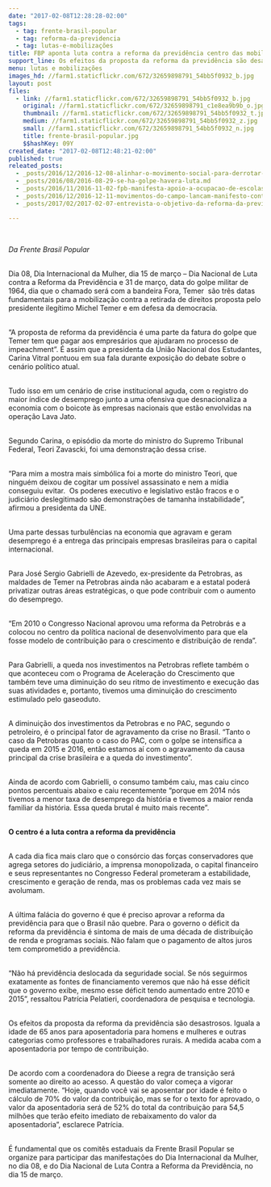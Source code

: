 ```yaml
---
date: "2017-02-08T12:28:28-02:00"
tags:
  - tag: frente-brasil-popular
  - tag: reforma-da-previdencia
  - tag: lutas-e-mobilizações
title: FBP aponta luta contra a reforma da previdência centro das mobilizações do próximo período
support_line: Os efeitos da proposta da reforma da previdência são desastrosos. Iguala a idade de 65 anos para aposentadoria para homens e mulheres e outras categorias como professores e trabalhadores rurais
menu: lutas e mobilizações
images_hd: //farm1.staticflickr.com/672/32659898791_54bb5f0932_b.jpg
layout: post
files:
  - link: //farm1.staticflickr.com/672/32659898791_54bb5f0932_b.jpg
    original: //farm1.staticflickr.com/672/32659898791_c1e8ea9b9b_o.jpg
    thumbnail: //farm1.staticflickr.com/672/32659898791_54bb5f0932_t.jpg
    medium: //farm1.staticflickr.com/672/32659898791_54bb5f0932_z.jpg
    small: //farm1.staticflickr.com/672/32659898791_54bb5f0932_n.jpg
    title: frente-brasil-popular.jpg
    $$hashKey: 09Y
created_date: "2017-02-08T12:48:21-02:00"
published: true
releated_posts:
  - _posts/2016/12/2016-12-08-alinhar-o-movimento-social-para-derrotar-temer-e-sua-agenda-de-retrocessos.md
  - _posts/2016/08/2016-08-29-se-ha-golpe-havera-luta.md
  - _posts/2016/11/2016-11-02-fpb-manifesta-apoio-a-ocupacao-de-escolas-no-df.md
  - _posts/2016/12/2016-12-11-movimentos-do-campo-lancam-manifesto-contra-a-reforma-da-previdencia.md
  - _posts/2017/02/2017-02-07-entrevista-o-objetivo-da-reforma-da-previdencia-e-privatizar.md

---
```

<p>&nbsp;</p>

<p><em>Da Frente Brasil Popular</em>&nbsp;</p>

<p><br />
Dia 08, Dia Internacional da Mulher, dia 15 de mar&ccedil;o &ndash; Dia Nacional de Luta contra a Reforma da Previd&ecirc;ncia e 31 de mar&ccedil;o, data do golpe militar de 1964, dia que o chamado ser&aacute; com a bandeira Fora, Temer &nbsp;s&atilde;o tr&ecirc;s datas fundamentais para a mobiliza&ccedil;&atilde;o contra a retirada de direitos proposta pelo presidente ileg&iacute;timo Michel Temer e em defesa da democracia.</p>

<p><br />
&ldquo;A proposta de reforma da previd&ecirc;ncia &eacute; uma parte da fatura do golpe que Temer tem que pagar aos empres&aacute;rios que ajudaram no processo de impeachment&rdquo;. &Eacute; assim que a presidenta da Uni&atilde;o Nacional dos Estudantes, Carina Vitral pontuou em sua fala durante exposi&ccedil;&atilde;o do debate sobre o cen&aacute;rio pol&iacute;tico atual.</p>

<p><br />
Tudo isso em um cen&aacute;rio de crise institucional aguda, com o registro do maior &iacute;ndice de desemprego junto a uma ofensiva que desnacionaliza a economia com o boicote &agrave;s empresas nacionais que est&atilde;o envolvidas na opera&ccedil;&atilde;o Lava Jato.</p>

<p><br />
Segundo Carina, o epis&oacute;dio da morte do ministro do Supremo Tribunal Federal, Teori Zavascki, foi uma demonstra&ccedil;&atilde;o dessa crise.</p>

<p><br />
&ldquo;Para mim a mostra mais simb&oacute;lica foi a morte do ministro Teori, que ningu&eacute;m deixou de cogitar um poss&iacute;vel assassinato e nem a m&iacute;dia conseguiu evitar. &nbsp;Os poderes executivo e legislativo est&atilde;o fracos e o judici&aacute;rio deslegitimado s&atilde;o demonstra&ccedil;&otilde;es de tamanha instabilidade&rdquo;, afirmou a presidenta da UNE.</p>

<p><br />
Uma parte dessas turbul&ecirc;ncias na economia que agravam e geram desemprego &eacute; a entrega das principais empresas brasileiras para o capital internacional.</p>

<p><br />
Para Jos&eacute; Sergio Gabrielli de Azevedo, ex-presidente da Petrobras, as maldades de Temer na Petrobras ainda n&atilde;o acabaram e a estatal poder&aacute; privatizar outras &aacute;reas estrat&eacute;gicas, o que pode contribuir com o aumento do desemprego.</p>

<p><br />
&ldquo;Em 2010 o Congresso Nacional aprovou uma reforma da Petrobr&aacute;s e a colocou no centro da pol&iacute;tica nacional de desenvolvimento para que ela fosse modelo de contribui&ccedil;&atilde;o para o crescimento e distribui&ccedil;&atilde;o de renda&rdquo;.</p>

<p><br />
Para Gabrielli, a queda nos investimentos na Petrobras reflete tamb&eacute;m o que aconteceu com o Programa de Acelera&ccedil;&atilde;o do Crescimento que tamb&eacute;m teve uma diminui&ccedil;&atilde;o do seu ritmo de investimento e execu&ccedil;&atilde;o das suas atividades e, portanto, tivemos uma diminui&ccedil;&atilde;o do crescimento estimulado pelo gaseoduto.</p>

<p><br />
A diminui&ccedil;&atilde;o dos investimentos da Petrobras e no PAC, segundo o petroleiro, &eacute; o principal fator de agravamento da crise no Brasil. &ldquo;Tanto o caso da Petrobras quanto o caso do PAC, com o golpe se intensifica a queda em 2015 e 2016, ent&atilde;o estamos a&iacute; com o agravamento da causa principal da crise brasileira e a queda do investimento&rdquo;.</p>

<p><br />
Ainda de acordo com Gabrielli, o consumo tamb&eacute;m caiu, mas caiu cinco pontos percentuais abaixo e caiu recentemente &ldquo;porque em 2014 n&oacute;s tivemos a menor taxa de desemprego da hist&oacute;ria e tivemos a maior renda familiar da hist&oacute;ria. Essa queda brutal &eacute; muito mais recente&rdquo;.</p>

<p><br />
<strong>O centro &eacute; a luta contra a reforma da previd&ecirc;ncia</strong></p>

<p><br />
A cada dia fica mais claro que o cons&oacute;rcio das for&ccedil;as conservadores que agrega setores do judici&aacute;rio, a imprensa monopolizada, o capital financeiro e seus representantes no Congresso Federal prometeram a estabilidade, crescimento e gera&ccedil;&atilde;o de renda, mas os problemas cada vez mais se avolumam.</p>

<p><br />
A &uacute;ltima fal&aacute;cia do governo &eacute; que &eacute; preciso aprovar a reforma da previd&ecirc;ncia para que o Brasil n&atilde;o quebre. Para o governo o d&eacute;ficit da reforma da previd&ecirc;ncia &eacute; sintoma de mais de uma d&eacute;cada de distribui&ccedil;&atilde;o de renda e programas sociais. N&atilde;o falam que o pagamento de altos juros tem comprometido a previd&ecirc;ncia.</p>

<p><br />
&ldquo;N&atilde;o h&aacute; previd&ecirc;ncia deslocada da seguridade social. Se n&oacute;s seguirmos exatamente as fontes de financiamento veremos que n&atilde;o h&aacute; esse d&eacute;ficit que o governo exibe, mesmo esse d&eacute;ficit tendo aumentado entre 2010 e 2015&rdquo;, ressaltou Patr&iacute;cia Pelatieri, coordenadora de pesquisa e tecnologia.</p>

<p><br />
Os efeitos da proposta da reforma da previd&ecirc;ncia s&atilde;o desastrosos. Iguala a idade de 65 anos para aposentadoria para homens e mulheres e outras categorias como professores e trabalhadores rurais. A medida acaba com a aposentadoria por tempo de contribui&ccedil;&atilde;o.</p>

<p><br />
De acordo com a coordenadora do Dieese a regra de transi&ccedil;&atilde;o ser&aacute; somente ao direito ao acesso. A quest&atilde;o do valor come&ccedil;a a vigorar imediatamente. &ldquo;Hoje, quando voc&ecirc; vai se aposentar por idade &eacute; feito o c&aacute;lculo de 70% do valor da contribui&ccedil;&atilde;o, mas se for o texto for aprovado, o valor da aposentadoria ser&aacute; de 52% do total da contribui&ccedil;&atilde;o para 54,5 milh&otilde;es que ter&atilde;o efeito imediato de rebaixamento do valor da aposentadoria&rdquo;, esclarece Patr&iacute;cia.</p>

<p><br />
&Eacute; fundamental que os comit&ecirc;s estaduais da Frente Brasil Popular se organize para participar das manifesta&ccedil;&otilde;es do Dia Internacional da Mulher, no dia 08, e do Dia Nacional de Luta Contra a Reforma da Previd&ecirc;ncia, no dia 15 de mar&ccedil;o.</p>
